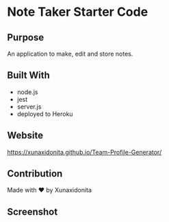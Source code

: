 # Note Taker Starter Code

## Purpose

An application to make, edit and store notes.

## Built With

- node.js
- jest
- server.js
- deployed to Heroku

## Website

https://xunaxidonita.github.io/Team-Profile-Generator/

## Contribution

Made with ❤️ by Xunaxidonita

## Screenshot
